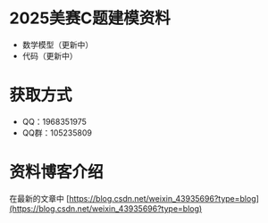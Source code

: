 # 2025美赛C题建模资料
+ 数学模型（更新中）
+ 代码（更新中）

# 获取方式
+ QQ：1968351975  
+ QQ群：105235809  

# 资料博客介绍
在最新的文章中
[https://blog.csdn.net/weixin_43935696?type=blog](https://blog.csdn.net/weixin_43935696?type=blog)


